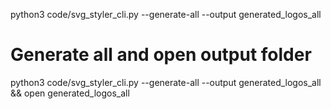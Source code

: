  python3 code/svg_styler_cli.py --generate-all --output generated_logos_all

# Generate all and open output folder
 python3 code/svg_styler_cli.py --generate-all --output generated_logos_all && open generated_logos_all